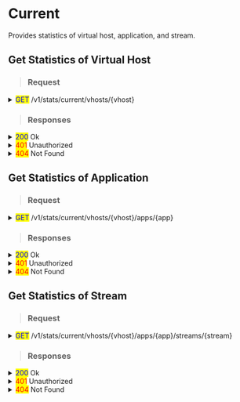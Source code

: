 # Current

Provides statistics of virtual host, application, and stream.

## Get Statistics of Virtual Host

> ### Request

<details>

<summary><mark style="color:blue;">GET</mark> /v1/stats/current/vhosts/{vhost}</summary>

#### **Header**

```http
Authorization: Basic {credentials}

# Authorization
    Credentials for HTTP Basic Authentication created with <AccessToken>
```

</details>

> ### Responses

<details>

<summary><mark style="color:blue;">200</mark> Ok</summary>

The request has succeeded

#### **Header**

```
Content-Type: application/json
```

#### **Body**

```json
{
    "statusCode": 200,
    "message": "OK",
    "response": {
        "connections": {
            "dash": 0,
            "file": 0,
            "hls": 0,
            "lldash": 0,
            "llhls": 0,
            "mpegtspush": 0,
            "ovt": 0,
            "rtmppush": 0,
            "thumbnail": 0,
            "webrtc": 0
        },
        "createdTime": "2023-03-15T19:46:13.728+09:00",
        "lastRecvTime": "2023-03-15T19:46:13.728+09:00",
        "lastSentTime": "2023-03-15T19:46:13.728+09:00",
        "lastUpdatedTime": "2023-03-15T19:46:13.728+09:00",
        "maxTotalConnectionTime": "2023-03-15T19:46:13.728+09:00",
        "maxTotalConnections": 0,
        "totalBytesIn": 0,
        "totalBytesOut": 0,
        "totalConnections": 0,
        "avgThroughputIn": 0,
        "avgThroughputOut": 0,        
        "maxThroughputIn": 0,
        "maxThroughputOut": 0,
        "lastThroughputIn": 0,
        "lastThroughputOut": 0
    }
}
```

</details>

<details>

<summary><mark style="color:red;">401</mark> Unauthorized</summary>

Authentication required

#### **Header**

```http
WWW-Authenticate: Basic realm=”OvenMediaEngine”
```

#### **Body**

```json
{
    "message": "[HTTP] Authorization header is required to call API (401)",
    "statusCode": 401
}
```

</details>

<details>

<summary><mark style="color:red;">404</mark> Not Found</summary>

The given vhost name could not be found.

#### **Body**

```json
{
    "message": "[HTTP] Could not find the virtual host: [default1] (404)",
    "statusCode": 404
}
```

</details>

## Get Statistics of Application

> ### Request

<details>

<summary><mark style="color:blue;">GET</mark> /v1/stats/current/vhosts/{vhost}/apps/{app}</summary>

#### **Header**

```http
Authorization: Basic {credentials}

# Authorization
    Credentials for HTTP Basic Authentication created with <AccessToken>
```

</details>

> ### Responses

<details>

<summary><mark style="color:blue;">200</mark> Ok</summary>

The request has succeeded

#### **Header**

```
Content-Type: application/json
```

#### **Body**

```json
{
    "statusCode": 200,
    "message": "OK",
    "response": {
        "connections": {
            "dash": 0,
            "file": 0,
            "hls": 0,
            "lldash": 0,
            "llhls": 0,
            "mpegtspush": 0,
            "ovt": 0,
            "rtmppush": 0,
            "thumbnail": 0,
            "webrtc": 0
        },
        "createdTime": "2023-03-15T19:46:13.728+09:00",
        "lastRecvTime": "2023-03-15T19:46:13.728+09:00",
        "lastSentTime": "2023-03-15T19:46:13.728+09:00",
        "lastUpdatedTime": "2023-03-15T19:46:13.728+09:00",
        "maxTotalConnectionTime": "2023-03-15T19:46:13.728+09:00",
        "maxTotalConnections": 0,
        "totalBytesIn": 0,
        "totalBytesOut": 0,
        "totalConnections": 0,
        "avgThroughputIn": 0,
        "avgThroughputOut": 0,        
        "maxThroughputIn": 0,
        "maxThroughputOut": 0,
        "lastThroughputIn": 0,
        "lastThroughputOut": 0      
    }
}
```

</details>

<details>

<summary><mark style="color:red;">401</mark> Unauthorized</summary>

Authentication required

#### **Header**

```http
WWW-Authenticate: Basic realm=”OvenMediaEngine”
```

#### **Body**

```json
{
    "message": "[HTTP] Authorization header is required to call API (401)",
    "statusCode": 401
}
```

</details>

<details>

<summary><mark style="color:red;">404</mark> Not Found</summary>

The given vhost or application name could not be found.

#### **Body**

```json
{
    "message": "[HTTP] Could not find the application: [default/app1] (404)",
    "statusCode": 404
}
```

</details>

## Get Statistics of Stream

> ### Request

<details>

<summary><mark style="color:blue;">GET</mark> /v1/stats/current/vhosts/{vhost}/apps/{app}/streams/{stream}</summary>

#### **Header**

```http
Authorization: Basic {credentials}

# Authorization
    Credentials for HTTP Basic Authentication created with <AccessToken>
```

</details>

> ### Responses

<details>

<summary><mark style="color:blue;">200</mark> Ok</summary>

The request has succeeded

#### **Header**

```
Content-Type: application/json
```

#### **Body**

```json
{
    "statusCode": 200,
    "message": "OK",
    "response": {
        "connections": {
            "dash": 0,
            "file": 0,
            "hls": 0,
            "lldash": 0,
            "llhls": 0,
            "mpegtspush": 0,
            "ovt": 0,
            "rtmppush": 0,
            "thumbnail": 0,
            "webrtc": 0
        },
        "createdTime": "2023-03-15T19:46:13.728+09:00",
        "lastRecvTime": "2023-03-15T19:46:13.728+09:00",
        "lastSentTime": "2023-03-15T19:46:13.728+09:00",
        "lastUpdatedTime": "2023-03-15T19:46:13.728+09:00",
        "maxTotalConnectionTime": "2023-03-15T19:46:13.728+09:00",
        "maxTotalConnections": 0,
        "totalBytesIn": 0,
        "totalBytesOut": 0,
        "totalConnections": 0,
        "avgThroughputIn": 0,
        "avgThroughputOut": 0,        
        "maxThroughputIn": 0,
        "maxThroughputOut": 0,
        "lastThroughputIn": 0,
        "lastThroughputOut": 0        
    }
}
```

</details>

<details>

<summary><mark style="color:red;">401</mark> Unauthorized</summary>

Authentication required

#### **Header**

```http
WWW-Authenticate: Basic realm=”OvenMediaEngine”
```

#### **Body**

```json
{
    "message": "[HTTP] Authorization header is required to call API (401)",
    "statusCode": 401
}
```

</details>

<details>

<summary><mark style="color:red;">404</mark> Not Found</summary>

The given vhost or application or stream name could not be found.

#### **Body**

```json
{
    "message": "[HTTP] Could not find the stream: [default/#default#app/stream] (404)",
    "statusCode": 404
}
```

</details>
